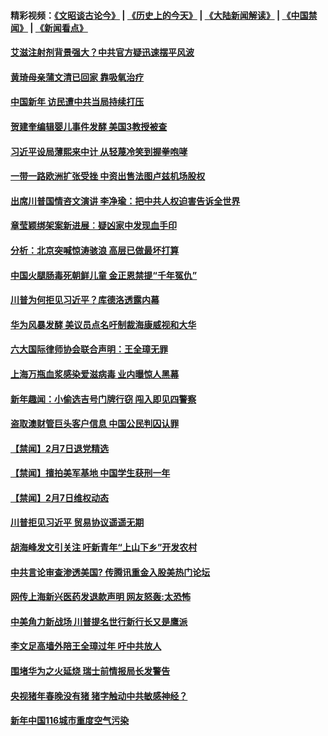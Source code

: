 #### 精彩视频：[《文昭谈古论今》](http://45.32.25.56/wenzhao) | [《历史上的今天》](http://45.32.25.56/today-in-history) | [《大陆新闻解读》](http://45.32.25.56/ntdtv-comedy) | [《中国禁闻》](http://45.32.25.56/ntdtv-news) | [《新闻看点》](http://45.32.25.56/news-insight) 

 #### [艾滋注射剂背景强大？中共官方疑迅速摆平风波](../pages/prog204/a102506946.md?t=02090031?t=02082131?t=02081831?t=02081531?t=02081331) 

#### [黄琦母亲蒲文清已回家 靠吸氧治疗](../pages/prog204/a102507415.md?t=02090031?t=02082131?t=02081831?t=02081531?t=02081331) 

#### [中国新年 访民遭中共当局持续打压](../pages/prog204/a102507413.md?t=02090031?t=02082131?t=02081831?t=02081531?t=02081331) 


#### [贺建奎编辑婴儿事件发酵 美国3教授被查](../pages/prog204/a102507372.md?t=02090031?t=02082131?t=02081831?t=02081531?t=02081331) 

#### [习近平设局薄熙来中计 从轻蔑冷笑到握拳咆哮](../pages/prog204/a102507343.md?t=02090031?t=02082131?t=02081831?t=02081531?t=02081331) 

#### [一带一路欧洲扩张受挫 中资出售法图卢兹机场股权](../pages/prog204/a102507304.md?t=02090031?t=02082131?t=02081831?t=02081531?t=02081331) 

#### [出席川普国情咨文演讲 李净瑜：把中共人权迫害告诉全世界](../pages/prog204/a102507281.md?t=02090031?t=02082131?t=02081831?t=02081531?t=02081331) 

#### [章莹颖绑架案新进展︰疑凶家中发现血手印](../pages/prog204/a102507282.md?t=02090031?t=02082131?t=02081831?t=02081531?t=02081331) 

#### [分析：北京突喊惊涛骇浪 高层已做最坏打算](../pages/prog204/a102507242.md?t=02090031?t=02082131?t=02081831?t=02081531?t=02081331) 

#### [中国火腿肠毒死朝鲜儿童 金正恩禁提“千年冤仇”](../pages/prog204/a102507243.md?t=02090031?t=02082131?t=02081831?t=02081531?t=02081331) 

#### [川普为何拒见习近平？库德洛透露内幕](../pages/prog204/a102507187.md?t=02090031?t=02082131?t=02081831?t=02081531?t=02081331) 

#### [华为风暴发酵 美议员点名吁制裁海康威视和大华](../pages/prog204/a102507178.md?t=02090031?t=02082131?t=02081831?t=02081531?t=02081331) 

#### [六大国际律师协会联合声明：王全璋无罪](../pages/prog204/a102507169.md?t=02090031?t=02082131?t=02081831?t=02081531?t=02081331) 

#### [上海万瓶血浆感染爱滋病毒 业内曝惊人黑幕](../pages/prog204/a102507150.md?t=02090031?t=02082131?t=02081831?t=02081531?t=02081331) 

#### [新年趣闻：小偷选吉号门牌行窃 闯入即见四警察](../pages/prog204/a102507131.md?t=02090031?t=02082131?t=02081831?t=02081531?t=02081331) 

#### [盗取澳财管巨头客户信息 中国公民判囚认罪](../pages/prog204/a102507084.md?t=02090031?t=02082131?t=02081831?t=02081531?t=02081331) 

#### [【禁闻】2月7日退党精选](../pages/prog204/a102507002.md?t=02090031?t=02082131?t=02081831?t=02081531?t=02081331) 

#### [【禁闻】擅拍美军基地 中国学生获刑一年](../pages/prog204/a102506970.md?t=02090031?t=02082131?t=02081831?t=02081531?t=02081331) 

#### [【禁闻】2月7日维权动态](../pages/prog204/a102506921.md?t=02090031?t=02082131?t=02081831?t=02081531?t=02081331) 

#### [川普拒见习近平 贸易协议遥遥无期](../pages/prog204/a102506831.md?t=02090031?t=02082131?t=02081831?t=02081531?t=02081331) 

#### [胡海峰发文引关注 吁新青年“上山下乡”开发农村](../pages/prog204/a102506855.md?t=02090031?t=02082131?t=02081831?t=02081531?t=02081331) 

#### [中共言论审查渗透美国? 传腾讯重金入股美热门论坛](../pages/prog204/a102506821.md?t=02090031?t=02082131?t=02081831?t=02081531?t=02081331) 

#### [网传上海新兴医药发退款声明 网友怒轰:太恐怖](../pages/prog204/a102506728.md?t=02090031?t=02082131?t=02081831?t=02081531?t=02081331) 

#### [中美角力新战场 川普提名世行新行长又是鹰派](../pages/prog204/a102506708.md?t=02090031?t=02082131?t=02081831?t=02081531?t=02081331) 

#### [李文足高墙外陪王全璋过年 吁中共放人](../pages/prog204/a102506637.md?t=02090031?t=02082131?t=02081831?t=02081531?t=02081331) 

#### [围堵华为之火延烧 瑞士前情报局长发警告](../pages/prog204/a102505968.md?t=02090031?t=02082131?t=02081831?t=02081531?t=02081331) 

#### [央视猪年春晚没有猪 猪字触动中共敏感神经？](../pages/prog204/a102506587.md?t=02090031?t=02082131?t=02081831?t=02081531?t=02081331) 

#### [新年中国116城市重度空气污染](../pages/prog204/a102506534.md?t=02090031?t=02082131?t=02081831?t=02081531?t=02081331) 


